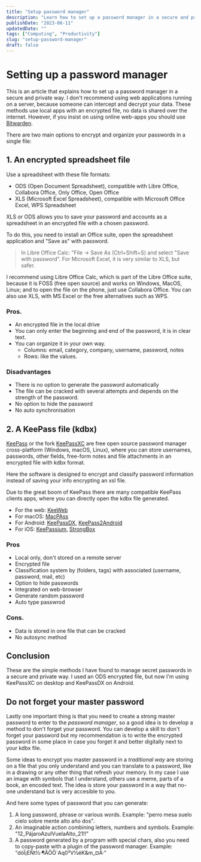 ```yaml
---
title: "Setup password manager"
description: "Learn how to set up a password manager in a secure and private way using local apps with encrypted files."
publishDate: "2023-06-11"
updatedDate: ""
tags: ["Computing", "Productivity"]
slug: "setup-password-manager"
draft: false
---
```


# Setting up a password manager
This is an article that explains how to set up a password manager in a secure and private way. I don't recommend using web applications running on a server, because someone can intercept and decrypt your data. These methods use local apps with an encrypted file, no data is shared over the internet. However, if you insist on using online web-apps you should use [Bitwarden](https://bitwarden.com/).

There are two main options to encrypt and organize your passwords in a single file:

## 1. An encrypted spreadsheet file
Use a spreadsheet with these file formats: 
- ODS (Open Document Spreadsheet), compatible with Libre Office, Collabora Office, Only Office, Open Office
- XLS (Microsoft Excel Spreadsheet), compatible with Microsoft Office Excel, WPS Spreadsheet

XLS or ODS allows you to save your password and accounts as a spreadsheet in an encrypted file with a chosen password.

To do this, you need to install an Office suite, open the spreadsheet application and "Save as" with password. 

> In Libre Office Calc: "File -> Save As (Ctrl+Shift+S) and select "Save with password".
> For Microsoft Excel, it is very similar to XLS, but safer.

I recommend using Libre Office Calc, which is part of the Libre Office suite, because it is FOSS (free open source) and works on Windows, MacOS, Linux; and to open the file on the phone, just use Collabora Office. You can also use XLS, with MS Excel or the free alternatives such as WPS. 

### Pros.
- An encrypted file in the local drive
- You can only enter the beginning and end of the password, it is in clear text.
- You can organize it in your own way.
	- Columns: email, category, company, username, password, notes
	- Rows: like the values.
### Disadvantages
- There is no option to generate the password automatically
- The file can be cracked with several attempts and depends on the strength of the password.
- No option to hide the password
- No auto synchronisation

## 2. A KeePass file (kdbx)
[KeePass](https://keepass.info/) or the fork [KeePassXC](https://keepassxc.org/) are free open source password manager cross-platform (Windows, macOS, Linux), where you can store usernames, passwords, other fields, free-form notes and file attachments in an encrypted file with kdbx format.

Here the software is designed to encrypt and classify password information instead of saving your info encrypting an xsl file.

Due to the great boom of KeePass there are many compatible KeePass clients apps, where you can directly open the kdbx file generated. 

- For the web: [KeeWeb](https://github.com/keeweb/keeweb/releases/)
- For macOS: [MacPAss](https://github.com/MacPass/MacPass/releases)
- For Android: [KeePassDX](https://www.keepassdx.com/), [KeePass2Android](https://github.com/PhilippC/keepass2android/releases)
- For iOS: [KeePassium](https://keepassium.com/), [StrongBox](https://strongboxsafe.com/)

### Pros
- Local only, don't stored on a remote server 
- Encrypted file
- Classification system by (folders, tags) with associated (username, password, mail, etc)
- Option to hide passwords
- Integrated on web-browser
- Generate random password
- Auto type passwrod

### Cons.
- Data is stored in one file that can be cracked
- No autosync method

## Conclusion
These are the simple methods I have found to manage secret passwords in a secure and private way. I used an ODS encrypted file, but now I'm using KeePassXC on desktop and KeePassDX on Android.

## Do not forget your master password

Lastly one important thing is that you need to create a strong master password to enter to the *password manager*, so a good idea is to develop a method to don't forget your password. You can develop a skill to don't forget your password but my recommendation is to write the encrypted password in some place in case you forget it and better digitally next to your kdbx file.

Some ideas to encrypt you master password in a *traditional way* are  storing on a file that you only understand and you can translate to a password, like in a drawing or any other thing that refresh your memory. In my case I use an image with symbols that I understand, others use a meme, parts of a book, an encoded text. The idea is store your password in a way that no-one understand but is very accesible to you.

And here some types of password that you can generate:

1. A long password, phrase or various words. Example: "perro mesa suelo cielo sobre mente alto año dos". 
3. An imaginable action combining letters, numbers and symbols. Example: "12_PájaroAzulVuelaAlto_21!!" 
4. A password generated by a program with special chars, also you need to copy-paste with a plugin of the password manager. Example: "dòÏ¡EÑt½·¶ÃÖÔ`Aq0²V½éK&m_¤Ã·"
